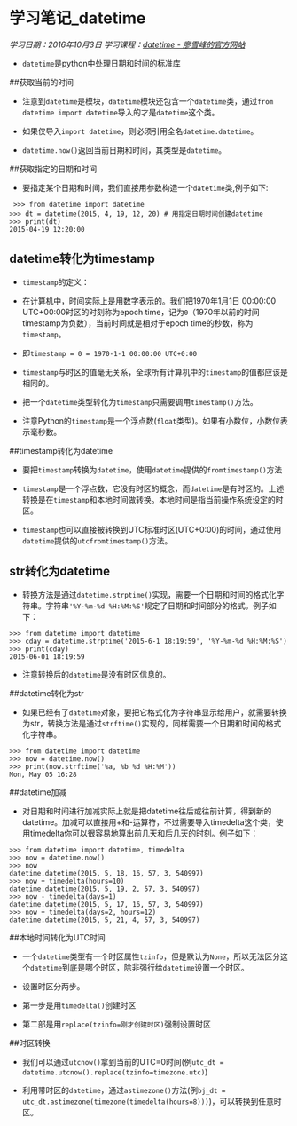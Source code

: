 ﻿# 学习笔记_datetime
*学习日期：2016年10月3日*
*学习课程：[datetime - 廖雪峰的官方网站](http://www.liaoxuefeng.com/wiki/0014316089557264a6b348958f449949df42a6d3a2e542c000/001431937554888869fb52b812243dda6103214cd61d0c2000)*

- `datetime`是python中处理日期和时间的标准库

##获取当前的时间

- 注意到`datetime`是模块，`datetime`模块还包含一个`datetime`类，通过`from datetime import datetime`导入的才是`datetime`这个类。

- 如果仅导入`import datetime`，则必须引用全名`datetime.datetime`。

- `datetime.now()`返回当前日期和时间，其类型是`datetime`。

##获取指定的日期和时间

- 要指定某个日期和时间，我们直接用参数构造一个`datetime`类,例子如下:

```
 >>> from datetime import datetime
>>> dt = datetime(2015, 4, 19, 12, 20) # 用指定日期时间创建datetime
>>> print(dt)
2015-04-19 12:20:00
```

## datetime转化为timestamp

- `timestamp`的定义：
 - 在计算机中，时间实际上是用数字表示的。我们把1970年1月1日 00:00:00 UTC+00:00时区的时刻称为epoch time，记为`0`（1970年以前的时间timestamp为负数），当前时间就是相对于epoch time的秒数，称为`timestamp`。
 
 - 即`timestamp = 0 = 1970-1-1 00:00:00 UTC+0:00`
 
- `timestamp`与时区的值毫无关系，全球所有计算机中的`timestamp`的值都应该是相同的。

- 把一个`datetime`类型转化为`timestamp`只需要调用`timestamp()`方法。

- 注意Python的`timestamp`是一个浮点数(`float`类型)。如果有小数位，小数位表示毫秒数。

##timestamp转化为datetime

- 要把`timestamp`转换为`datetime`，使用`datetime`提供的`fromtimestamp()`方法

- `timestamp`是一个浮点数，它没有时区的概念，而`datetime`是有时区的。上述转换是在`timestamp`和本地时间做转换。本地时间是指当前操作系统设定的时区。

- `timestamp`也可以直接被转换到UTC标准时区(UTC+0:00)的时间，通过使用`datetime`提供的`utcfromtimestamp()`方法。

## str转化为datetime

- 转换方法是通过`datetime.strptime()`实现，需要一个日期和时间的格式化字符串。字符串`'%Y-%m-%d %H:%M:%S'`规定了日期和时间部分的格式。例子如下：

```
>>> from datetime import datetime
>>> cday = datetime.strptime('2015-6-1 18:19:59', '%Y-%m-%d %H:%M:%S')
>>> print(cday)
2015-06-01 18:19:59
```

- 注意转换后的`datetime`是没有时区信息的。

##datetime转化为str

- 如果已经有了`datetime`对象，要把它格式化为字符串显示给用户，就需要转换为str，转换方法是通过`strftime()`实现的，同样需要一个日期和时间的格式化字符串。

```
>>> from datetime import datetime
>>> now = datetime.now()
>>> print(now.strftime('%a, %b %d %H:%M'))
Mon, May 05 16:28
```

##datetime加减

- 对日期和时间进行加减实际上就是把datetime往后或往前计算，得到新的datetime。加减可以直接用+和-运算符，不过需要导入timedelta这个类，使用timedelta你可以很容易地算出前几天和后几天的时刻。例子如下：

```
>>> from datetime import datetime, timedelta
>>> now = datetime.now()
>>> now
datetime.datetime(2015, 5, 18, 16, 57, 3, 540997)
>>> now + timedelta(hours=10)
datetime.datetime(2015, 5, 19, 2, 57, 3, 540997)
>>> now - timedelta(days=1)
datetime.datetime(2015, 5, 17, 16, 57, 3, 540997)
>>> now + timedelta(days=2, hours=12)
datetime.datetime(2015, 5, 21, 4, 57, 3, 540997)
```

##本地时间转化为UTC时间

- 一个`datetime`类型有一个时区属性`tzinfo`，但是默认为`None`，所以无法区分这个`datetime`到底是哪个时区，除非强行给`datetime`设置一个时区。

- 设置时区分两步。
 - 第一步是用`timedelta()`创建时区
 - 第二部是用`replace(tzinfo=刚才创建时区)`强制设置时区
 
##时区转换

- 我们可以通过`utcnow()`拿到当前的UTC=0时间(例`utc_dt = datetime.utcnow().replace(tzinfo=timezone.utc)`)


- 利用带时区的`datetime`，通过`astimezone()`方法(例`bj_dt = utc_dt.astimezone(timezone(timedelta(hours=8)))`)，可以转换到任意时区。